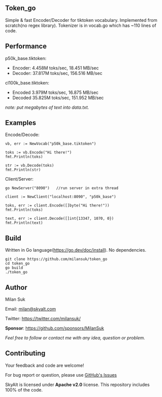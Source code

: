 ## Token_go
Simple & fast Encoder/Decoder for tiktoken vocabulary.
Implemented from scratch(no regex library). Tokenizer is in vocab.go which has ~110 lines of code.



## Performance
p50k_base.tiktoken:
- Encoder: 4.458M toks/sec, 18.451 MB/sec
- Decoder: 37.817M toks/sec, 156.516 MB/sec

cl100k_base.tiktoken:
- Encoded 3.979M toks/sec, 16.875 MB/sec
- Decoded 35.825M toks/sec, 151.952 MB/sec

*note: put megabytes of text into data.txt.*



## Examples
Encode/Decode:
<pre><code>vb, err := NewVocab("p50k_base.tiktoken")

toks := vb.Encode("Hi there!")
fmt.Println(toks)

str := vb.Decode(toks)
fmt.Println(str)
</code></pre>

Client/Server:
<pre><code>go NewServer("8090")   //run server in extra thread

client := NewClient("localhost:8090", "p50k_base")

toks, err := client.Encode([]byte("Hi there!"))
fmt.Println(toks)

text, err := client.Decode([]int{13347, 1070, 0})
fmt.Println(text)
</code></pre>



## Build
Written in Go language(https://go.dev/doc/install). No dependencies.

<pre><code>git clone https://github.com/milansuk/token_go
cd token_go
go build
./token_go
</code></pre>



## Author
Milan Suk

Email: milan@skyalt.com

Twitter: https://twitter.com/milansuk/

**Sponsor**: https://github.com/sponsors/MilanSuk

*Feel free to follow or contact me with any idea, question or problem.*



## Contributing
Your feedback and code are welcome!

For bug report or question, please use [GitHub's Issues](https://github.com/skyaltlabs/skyalt/issues)

SkyAlt is licensed under **Apache v2.0** license. This repository includes 100% of the code.
